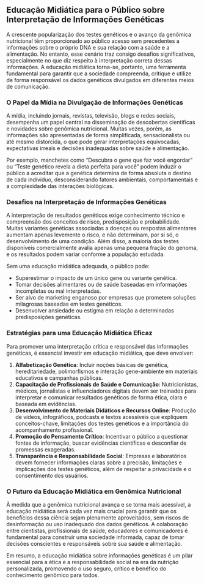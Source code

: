 
## Educação Midiática para o Público sobre Interpretação de Informações Genéticas

A crescente popularização dos testes genéticos e o avanço da genômica nutricional têm proporcionado ao público acesso sem precedentes a informações sobre o próprio DNA e sua relação com a saúde e a alimentação. No entanto, esse cenário traz consigo desafios significativos, especialmente no que diz respeito à interpretação correta dessas informações. A educação midiática torna-se, portanto, uma ferramenta fundamental para garantir que a sociedade compreenda, critique e utilize de forma responsável os dados genéticos divulgados em diferentes meios de comunicação.

### O Papel da Mídia na Divulgação de Informações Genéticas

A mídia, incluindo jornais, revistas, televisão, blogs e redes sociais, desempenha um papel central na disseminação de descobertas científicas e novidades sobre genômica nutricional. Muitas vezes, porém, as informações são apresentadas de forma simplificada, sensacionalista ou até mesmo distorcida, o que pode gerar interpretações equivocadas, expectativas irreais e decisões inadequadas sobre saúde e alimentação.

Por exemplo, manchetes como “Descubra o gene que faz você engordar” ou “Teste genético revela a dieta perfeita para você” podem induzir o público a acreditar que a genética determina de forma absoluta o destino de cada indivíduo, desconsiderando fatores ambientais, comportamentais e a complexidade das interações biológicas.

### Desafios na Interpretação de Informações Genéticas

A interpretação de resultados genéticos exige conhecimento técnico e compreensão dos conceitos de risco, predisposição e probabilidade. Muitas variantes genéticas associadas a doenças ou respostas alimentares aumentam apenas levemente o risco, e não determinam, por si só, o desenvolvimento de uma condição. Além disso, a maioria dos testes disponíveis comercialmente avalia apenas uma pequena fração do genoma, e os resultados podem variar conforme a população estudada.

Sem uma educação midiática adequada, o público pode:

- Superestimar o impacto de um único gene ou variante genética.
- Tomar decisões alimentares ou de saúde baseadas em informações incompletas ou mal interpretadas.
- Ser alvo de marketing enganoso por empresas que prometem soluções milagrosas baseadas em testes genéticos.
- Desenvolver ansiedade ou estigma em relação a determinadas predisposições genéticas.

### Estratégias para uma Educação Midiática Eficaz

Para promover uma interpretação crítica e responsável das informações genéticas, é essencial investir em educação midiática, que deve envolver:

1. **Alfabetização Genética**: Incluir noções básicas de genética, hereditariedade, polimorfismos e interação gene-ambiente em materiais educativos e campanhas públicas.
2. **Capacitação de Profissionais de Saúde e Comunicação**: Nutricionistas, médicos, jornalistas e influenciadores digitais devem ser treinados para interpretar e comunicar resultados genéticos de forma ética, clara e baseada em evidências.
3. **Desenvolvimento de Materiais Didáticos e Recursos Online**: Produção de vídeos, infográficos, podcasts e textos acessíveis que expliquem conceitos-chave, limitações dos testes genéticos e a importância do acompanhamento profissional.
4. **Promoção do Pensamento Crítico**: Incentivar o público a questionar fontes de informação, buscar evidências científicas e desconfiar de promessas exageradas.
5. **Transparência e Responsabilidade Social**: Empresas e laboratórios devem fornecer informações claras sobre a precisão, limitações e implicações dos testes genéticos, além de respeitar a privacidade e o consentimento dos usuários.

### O Futuro da Educação Midiática em Genômica Nutricional

À medida que a genômica nutricional avança e se torna mais acessível, a educação midiática será cada vez mais crucial para garantir que os benefícios dessa ciência sejam plenamente aproveitados, sem riscos de desinformação ou uso inadequado dos dados genéticos. A colaboração entre cientistas, profissionais de saúde, educadores e comunicadores é fundamental para construir uma sociedade informada, capaz de tomar decisões conscientes e responsáveis sobre sua saúde e alimentação.

Em resumo, a educação midiática sobre informações genéticas é um pilar essencial para a ética e a responsabilidade social na era da nutrição personalizada, promovendo o uso seguro, crítico e benéfico do conhecimento genômico para todos.
```
